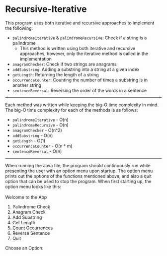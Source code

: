 # Recursive-Iterative
This program uses both iterative and recursive approaches to implement the following:
- `palindromeIterative` & `palindromeRecursive`: Check if a string is a palindrome 
  - This method is written using both iterative and recursive approaches, however, only the iterative method is called in the implementation
- `anagramChecker`: Check if two strings are anagrams 
- `addSubstring`: Adding a substring into a string at a given index 
- `getLength`: Returning the length of a string
- `occurrenceCounter`: Counting the number of times a substring is in another string 
- `sentenceReversal`: Reversing the order of the words in a sentence
---------------------
Each method was written while keeping the big-O time complexity in mind. The big-O time complexity for each of the methods is as follows:
- `palindromeIterative` - O(n)
- `palindromeRecursive` - O(n)
- `anagramChecker` - O(n^2)
- `addSubstring` - O(n)
- `getLength` - O(1)
- `occurrenceCounter` - O(n * m)
- `sentenceReversal` - O(n)
---------------------
When running the Java file, the program should continuously run while presenting the user with an option menu upon startup. The option menu prints out the options of the functions mentioned above, and also a quit option that can be used to stop the program. When first starting up, the option menu looks like this: <br><br>
Welcome to the App
1. Palindrome Check
2. Anagram Check
3. Add Substring
4. Get Length
5. Count Occurrences
6. Reverse Sentence
7. Quit

Choose an Option:
